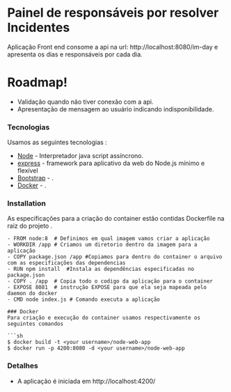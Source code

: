 # Painel de responsáveis por resolver Incidentes                                                  

Aplicação Front end  consome a api na url: http://localhost:8080/im-day e apresenta os dias e responsáveis por cada dia.

# Roadmap!

  - Validação quando não tiver conexão com a api.
  - Apresentação de mensagem ao usuário indicando indisponibilidade.   
  
### Tecnologias 

Usamos as seguintes tecnologias :

* [Node] - Interpretador java script assíncrono.
* [express] - framework para aplicativo da web do Node.js mínimo e flexível
* [Bootstrap] - .
* [Docker] - .


### Installation

As especificações para a criação do container estão contidas Dockerfile na raiz do projeto .

    - FROM node:8  # Definimos em qual imagem vamos criar a aplicação  
    - WORKDIR /app # Criamos um diretorio dentro da imagem para a aplicação 
    - COPY package.json /app #Copiamos para dentro do container o arquivo com as especificações das dependencias   
    - RUN npm install  #Instala as dependências especificadas no package.json 
    - COPY . /app  # Copia todo o codigo da aplicação para o container
    - EXPOSE 8081  # instrução EXPOSE para que ela seja mapeada pelo daemon do docker
    - CMD node index.js # Comando executa a aplicação

```
### Docker
Para criação e execução do container usamos respectivamente os seguintes comandos 

```sh
$ docker build -t <your username>/node-web-app
$ docker run -p 4200:8080 -d <your username>/node-web-app 
```

### Detalhes

- A aplicação é iniciada em http://localhost:4200/


   [Node]: <https://nodejs.org/en/>
   [Express]: <https://expressjs.com/pt-br/>
   [Bootstrap]: <https://getbootstrap.com/>
   [Docker]: <https://www.docker.com/>
  
  
